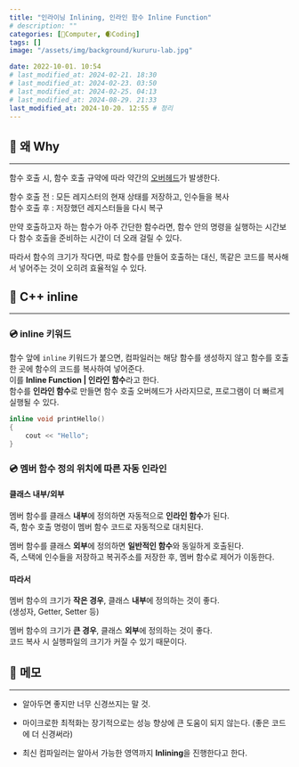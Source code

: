 ```yaml
---
title: "인라이닝 Inlining, 인라인 함수 Inline Function"
# description: ""
categories: [💫Computer, 🌒Coding]
tags: []
image: "/assets/img/background/kururu-lab.jpg"

date: 2022-10-01. 10:54
# last_modified_at: 2024-02-21. 18:30
# last_modified_at: 2024-02-23. 03:50
# last_modified_at: 2024-02-25. 04:13
# last_modified_at: 2024-08-29. 21:33
last_modified_at: 2024-10-20. 12:55 # 정리
---
```


## 💫 왜 Why

---

함수 호출 시, 함수 호출 규약에 따라 약간의 [오버헤드](/posts/overhead/)가 발생한다.  

함수 호출 전 : 모든 레지스터의 현재 상태를 저장하고, 인수들을 복사  
함수 호출 후 : 저장했던 레지스터들을 다시 복구  

만약 호출하고자 하는 함수가 아주 간단한 함수라면, 함수 안의 명령을 실행하는 시간보다 함수 호출을 준비하는 시간이 더 오래 걸릴 수 있다.  

따라서 함수의 크기가 작다면, 따로 함수를 만들어 호출하는 대신, 똑같은 코드를 복사해서 넣어주는 것이 오히려 효율적일 수 있다.  

## 💫 C++ inline

---

### 💿 inline 키워드

함수 앞에 `inline` 키워드가 붙으면, 컴파일러는 해당 함수를 생성하지 않고 함수를 호출한 곳에 함수의 코드를 복사하여 넣어준다.  
이를 **Inline Function \| 인라인 함수**라고 한다.  
함수를 **인라인 함수**로 만들면 함수 호출 오버헤드가 사라지므로, 프로그램이 더 빠르게 실행될 수 있다.  

```cpp
inline void printHello()
{
	cout << "Hello";
}
```

### 💿 멤버 함수 정의 위치에 따른 자동 인라인

#### 클래스 내부/외부

멤버 함수를 클래스 **내부**에 정의하면 자동적으로 **인라인 함수**가 된다.  
즉, 함수 호출 명령이 멤버 함수 코드로 자동적으로 대치된다.  

멤버 함수를 클래스 **외부**에 정의하면 **일반적인 함수**와 동일하게 호출된다.  
즉, 스택에 인수들을 저장하고 복귀주소를 저장한 후, 멤버 함수로 제어가 이동한다.  

#### 따라서

멤버 함수의 크기가 **작은 경우**, 클래스 **내부**에 정의하는 것이 좋다.  
(생성자, Getter, Setter 등)  

멤버 함수의 크기가 **큰 경우**, 클래스 **외부**에 정의하는 것이 좋다.  
코드 복사 시 실행파일의 크기가 커질 수 있기 때문이다.  

## 💫 메모

---

- 알아두면 좋지만 너무 신경쓰지는 말 것.
- 마이크로한 최적화는 장기적으로는 성능 향상에 큰 도움이 되지 않는다. (좋은 코드에 더 신경써라)

- 최신 컴파일러는 알아서 가능한 영역까지 **Inlining**을 진행한다고 한다.
